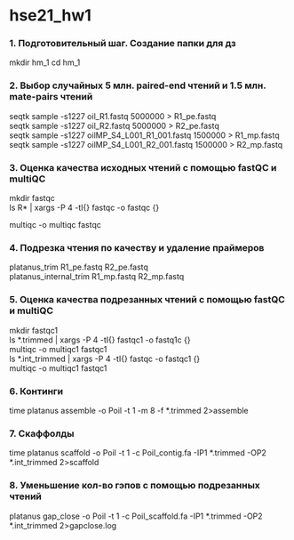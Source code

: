 # hse21_hw1
<h3> 1. Подготовительный шаг. Создание папки для дз </h3> 
mkdir hm_1
cd hm_1

<h3> 2. Выбор случайных 5 млн. paired-end чтений и 1.5 млн. mate-pairs чтений </h3> 
seqtk sample -s1227 oil_R1.fastq 5000000 > R1_pe.fastq <br>
seqtk sample -s1227 oil_R2.fastq 5000000 > R2_pe.fastq  <br>
seqtk sample -s1227 oilMP_S4_L001_R1_001.fastq 1500000 > R1_mp.fastq  <br>
seqtk sample -s1227 oilMP_S4_L001_R2_001.fastq 1500000 > R2_mp.fastq  <br>

<h3> 3. Оценка качества исходных чтений с помощью fastQC и multiQC</h3> 
mkdir fastqc  <br>
ls R* | xargs -P 4 -tI{} fastqc -o fastqc {}

multiqc -o multiqc fastqc

<h3> 4. Подрезка чтения по качеству и удаление праймеров </h3>
platanus_trim R1_pe.fastq R2_pe.fastq <br>
platanus_internal_trim R1_mp.fastq R2_mp.fastq

<h3> 5. Оценка качества подрезанных чтений с помощью fastQC и multiQC </h3>
mkdir fastqc1  <br>
ls *.trimmed | xargs -P 4 -tI{} fastqc1 -o fastq1c {}  <br>
multiqc -o multiqc1 fastqc1 <br>
ls *.int_trimmed | xargs -P 4 -tI{} fastqc -o fastqc1 {} <br>
multiqc -o multiqc1 fastqc1

<h3> 6. Континги </h3>
time platanus assemble -o Poil -t 1 -m 8 -f *.trimmed 2>assemble

<h3> 7. Скаффолды </h3>
time platanus scaffold -o Poil -t 1 -c Poil_contig.fa -IP1 *.trimmed -OP2 *.int_trimmed 2>scaffold

<h3> 8. Уменьшение кол-во гэпов с помощью подрезанных чтений </h3>
platanus gap_close -o Poil -t 1 -c Poil_scaffold.fa -IP1 *.trimmed -OP2 *.int_trimmed 2>gapclose.log


